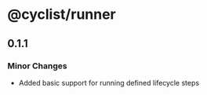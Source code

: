 # @cyclist/runner

## 0.1.1

### Minor Changes

- Added basic support for running defined lifecycle steps
